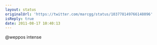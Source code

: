 ```yaml
---
layout: status
originalUrl: 'https://twitter.com/marcgg/status/103778149766148096'
isReply: true
date: 2011-08-17 10:40:13
---
```


@weppos intense
